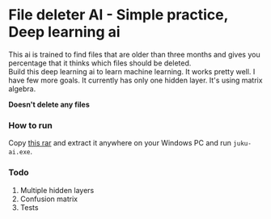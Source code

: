# File deleter AI - Simple practice, Deep learning ai

This ai is trained to find files that are older than three months and gives you percentage that 
it thinks which files should be deleted.  
Build this deep learning ai to learn machine learning. It works pretty well. I have few more goals. It currently has only one hidden layer.
It's using matrix algebra.

**Doesn't delete any files**

### How to run

Copy [this rar](https://github.com/kaidoj/file-deleter-ai/raw/master/juku/build/juku-ai.rar) and extract it anywhere on your Windows PC and run ```juku-ai.exe```.

### Todo

1. Multiple hidden layers
2. Confusion matrix
3. Tests
